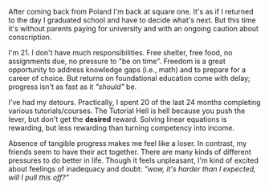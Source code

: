 After coming back from Poland I'm back at square one. It's as if I returned to the day I graduated school and have to decide what's next. But this time it's without parents paying
for university and with an ongoing caution about conscription. 

I'm 21. I don't have much responsibilities. Free shelter, free food, no assignments due, no pressure to "be on time". Freedom is a great opportunity to address knowledge gaps (i.e., math) and to prepare for a career of choice. But returns on foundational education come with delay; progress isn't as fast as it _"should"_ be.

I've had my detours. Practically, I spent 20 of the last 24 months completing various tutorials/courses. The Tutorial Hell is hell because you push the lever, but don't get the **desired** reward. Solving linear equations is rewarding, but less rewarding than turning competency into income.  

Absence of tangible progress makes me feel like a loser. In contrast, my friends seem to have their act together. There are many kinds of different pressures to do better in life. Though it feels unpleasant, I'm kind of excited about feelings of inadequacy and doubt: _"wow, it's harder than I expected, will I pull this off?"_ 

